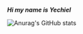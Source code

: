
***Hi my name is Yechiel***

![Anurag's GitHub stats](https://github-readme-stats.vercel.app/api?username=yechielb2000&show_icons=true&theme=radical)


<!--
**yechielb2000/yechielb2000** is a ✨ _special_ ✨ repository because its `README.md` (this file) appears on your GitHub profile.
